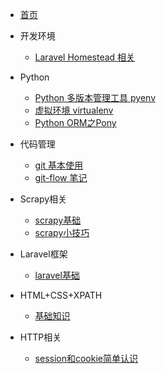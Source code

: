 <!-- 目录 -->

- [首页](readme.md)

- 开发环境
    - [Laravel Homestead 相关](homestead.md)
 
- Python
    - [Python 多版本管理工具 pyenv](pyenv-notes.md)
    - [虚拟环境 virtualenv](virtualenv-notes.md)
    - [Python ORM之Pony](pony-notes.md)
  
- 代码管理
    - [git 基本使用](git-notes.md)
    - [git-flow 笔记](git-flow-notes.md)

- Scrapy相关
    - [scrapy基础](scrapy-notes.md)
    - [scrapy小技巧](scrapy-tips.md)

- Laravel框架
    - [laravel基础](laravel-notes.md)

- HTML+CSS+XPATH
    - [基础知识](html-css-xpath-notes.md)

- HTTP相关
    - [session和cookie简单认识](session-cookie-notes.md)